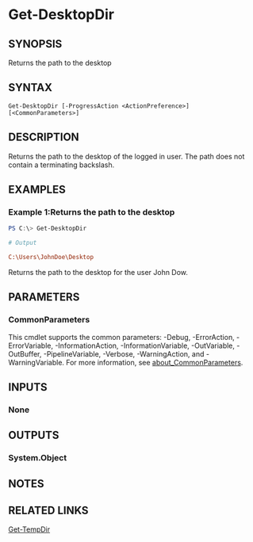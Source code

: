 ﻿---
external help file: EulandaConnect-help.xml
Module Name: EulandaConnect
online version: https://github.com/Eulanda/EulandaConnect/blob/master/docs/Get-DesktopDir.md
schema: 2.0.0
lastMod: 2024-03-19T06:27:25
---

# Get-DesktopDir

## SYNOPSIS
Returns the path to the desktop

## SYNTAX

```
Get-DesktopDir [-ProgressAction <ActionPreference>] [<CommonParameters>]
```

## DESCRIPTION
Returns the path to the desktop of the logged in user. The path does not contain a terminating backslash.

## EXAMPLES

### Example 1:Returns the path to the desktop
```powershell
PS C:\> Get-DesktopDir
```

```ini
# Output

C:\Users\JohnDoe\Desktop
```

Returns the path to the desktop for the user John Dow.

## PARAMETERS


### CommonParameters
This cmdlet supports the common parameters: -Debug, -ErrorAction, -ErrorVariable, -InformationAction, -InformationVariable, -OutVariable, -OutBuffer, -PipelineVariable, -Verbose, -WarningAction, and -WarningVariable. For more information, see [about_CommonParameters](http://go.microsoft.com/fwlink/?LinkID=113216).

## INPUTS

### None

## OUTPUTS

### System.Object
## NOTES

## RELATED LINKS

[Get-TempDir](../functions/Get-TempDir.md)






